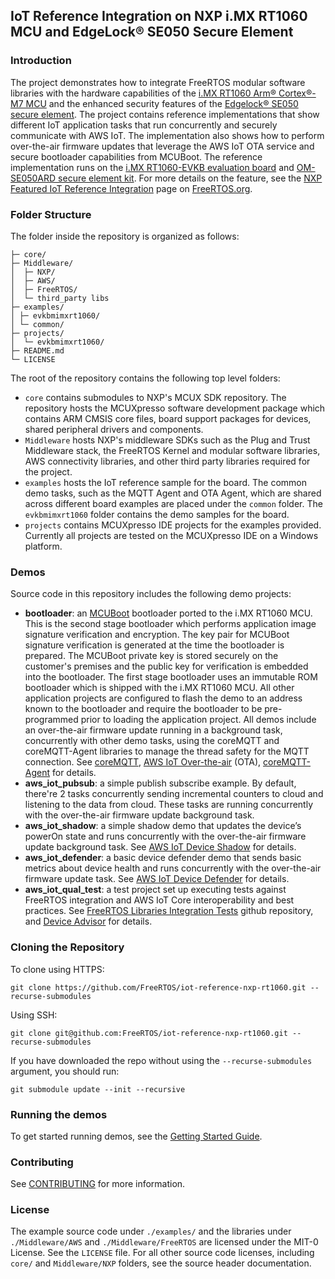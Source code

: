 ## IoT Reference Integration on NXP i.MX RT1060 MCU and EdgeLock® SE050 Secure Element
### Introduction
The project demonstrates how to integrate FreeRTOS modular software libraries with the hardware capabilities of 
the [i.MX RT1060 Arm® Cortex®-M7 MCU](https://www.nxp.com/products/processors-and-microcontrollers/arm-microcontrollers/i-mx-rt-crossover-mcus/i-mx-rt1060-crossover-mcu-with-arm-cortex-m7-core:i.MX-RT1060) 
and the enhanced security features of the [Edgelock® SE050 secure element](https://www.nxp.com/products/security-and-authentication/authentication/edgelock-se050-plug-trust-secure-element-family-enhanced-iot-security-with-maximum-flexibility:SE050). 
The project contains reference implementations that show different IoT application tasks that run concurrently and securely communicate with AWS IoT. 
The implementation also shows how to perform over-the-air firmware updates that leverage the AWS IoT OTA service and secure bootloader capabilities from MCUBoot. 
The reference implementation runs on the [i.MX RT1060-EVKB evaluation board](https://www.nxp.com/design/development-boards/i-mx-evaluation-and-development-boards/i-mx-rt1060-evaluation-kit:MIMXRT1060-EVK) 
and [OM-SE050ARD secure element kit](https://www.nxp.com/products/security-and-authentication/authentication/edgelock-se050-development-kit:OM-SE050X).
For more details on the feature, see the [NXP Featured IoT Reference Integration](https://www.freertos.org/NXP-RT1060-SE050) page on [FreeRTOS.org](https://www.freertos.org/).
### Folder Structure
The folder inside the repository is organized as follows:
```
├─ core/
├─ Middleware/
│  ├─ NXP/
│  ├─ AWS/
│  ├─ FreeRTOS/
│  └─ third_party libs
├─ examples/
│ ├─ evkbmimxrt1060/ 
│ └─ common/
├─ projects/
│  └─ evkbmimxrt1060/ 
├─ README.md
└─ LICENSE
```
The root of the repository contains the following top level folders:
* `core` contains submodules to NXP's MCUX SDK repository. The repository hosts the MCUXpresso software development package which contains ARM CMSIS core files, 
  board support packages for devices, shared peripheral drivers and components.
* `Middleware` hosts NXP's middleware SDKs such as the Plug and Trust Middleware stack, the FreeRTOS Kernel and modular software libraries, AWS connectivity 
  libraries, and other third party libraries required for the project.
* `examples` hosts the IoT reference sample for the board. The common demo tasks, such as the MQTT Agent and OTA Agent, which are shared across different board 
  examples are placed under the `common` folder. The `evkbmimxrt1060` folder contains the demo samples for the board.
* `projects`  contains MCUXpresso IDE projects for the examples provided. Currently all projects are tested on the MCUXpresso IDE on a Windows platform.
### Demos
Source code in this repository includes the following demo projects:
* **bootloader**: an [MCUBoot](https://www.mcuboot.com/) bootloader ported to the i.MX RT1060 MCU. This is the second stage bootloader which performs application image signature verification 
  and encryption. 
  The key pair for MCUBoot signature verification is generated at the time the bootloader is prepared. The MCUBoot private key is stored securely on the customer's 
  premises and the public key for verification is embedded into the bootloader. The first stage bootloader uses an immutable ROM bootloader which is shipped with the i.MX RT1060 MCU. 
All other application projects are configured to flash the demo to an address known to the bootloader and require the bootloader to be pre-programmed prior to 
loading the application project. 
All demos include an over-the-air firmware update running in a background task, concurrently with other demo tasks, using the coreMQTT and coreMQTT-Agent libraries 
to manage the thread safety for the MQTT connection. See [coreMQTT](https://www.freertos.org/mqtt/index.html), [AWS IoT Over-the-air](https://www.freertos.org/ota/index.html) (OTA), [coreMQTT-Agent](https://www.freertos.org/mqtt-agent/index.html) for details.
* **aws_iot_pubsub**: a simple publish subscribe example. By default, there're 2 tasks concurrently sending incremental counters to cloud and listening to the data from cloud. These tasks are running concurrently with the over-the-air firmware update background task. 
* **aws_iot_shadow**: a simple shadow demo that updates the device’s powerOn state and runs concurrently with the over-the-air firmware update background task. See [AWS IoT Device Shadow](https://www.freertos.org/iot-device-shadow/index.html) for details.
* **aws_iot_defender**: a basic device defender demo that sends basic metrics about device health and runs concurrently with the over-the-air firmware update task. See [AWS IoT Device Defender](https://www.freertos.org/iot-device-defender/index.html) for details.
* **aws_iot_qual_test**: a test project set up executing tests against FreeRTOS integration and AWS IoT Core interoperability and best practices. See [FreeRTOS Libraries Integration Tests](https://github.com/FreeRTOS/Labs-FreeRTOS-Libraries-Integration-Tests) github repository, and [Device Advisor](https://docs.aws.amazon.com/iot/latest/developerguide/device-advisor.html) for details.
### Cloning the Repository
To clone using HTTPS:
```
git clone https://github.com/FreeRTOS/iot-reference-nxp-rt1060.git --recurse-submodules
```
Using SSH:
```
git clone git@github.com:FreeRTOS/iot-reference-nxp-rt1060.git --recurse-submodules
```
If you have downloaded the repo without using the `--recurse-submodules` argument, you should run:
```
git submodule update --init --recursive
```
### Running the demos
To get started running demos, see the [Getting Started Guide](GSG.md).
### Contributing
See [CONTRIBUTING](https://github.com/FreeRTOS/lab-iot-reference-nxp-rt1060/blob/main/CONTRIBUTING.md) for more information.
### License
The example source code under `./examples/` and the libraries under `./Middleware/AWS` and `./Middleware/FreeRTOS` are licensed under the MIT-0 License. See 
the `LICENSE` file. For all other source code licenses, including `core/` and `Middleware/NXP` folders, see the source header documentation.
